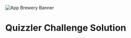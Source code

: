 ![App Brewery Banner](https://github.com/londonappbrewery/Images/blob/master/AppBreweryBanner.png)


# Quizzler Challenge Solution





